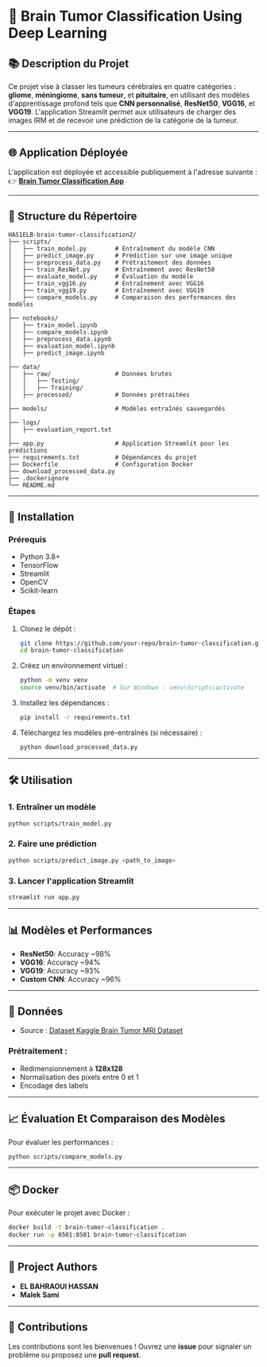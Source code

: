 # 🧠 **Brain Tumor Classification Using Deep Learning**

## 📚 **Description du Projet**

Ce projet vise à classer les tumeurs cérébrales en quatre catégories : **gliome**, **méningiome**, **sans tumeur**, et **pituitaire**, en utilisant des modèles d'apprentissage profond tels que **CNN personnalisé**, **ResNet50**, **VGG16**, et **VGG19**. L'application Streamlit permet aux utilisateurs de charger des images IRM et de recevoir une prédiction de la catégorie de la tumeur.

---

## 🌐 **Application Déployée**

L'application est déployée et accessible publiquement à l'adresse suivante :
👉 [**Brain Tumor Classification App**](https://brain-tumor-classification2-ndbdfjfuzyhp3j2slhqzl2.streamlit.app/)

---

## 📂 **Structure du Répertoire**

```
HAS1ELB-brain-tumor-classification2/
├── scripts/
│   ├── train_model.py        # Entraînement du modèle CNN
│   ├── predict_image.py      # Prédiction sur une image unique
│   ├── preprocess_data.py    # Prétraitement des données
│   ├── train_ResNet.py       # Entraînement avec ResNet50
│   ├── evaluate_model.py     # Évaluation du modèle
│   ├── train_vgg16.py        # Entraînement avec VGG16
│   ├── train_vgg19.py        # Entraînement avec VGG19
│   ├── compare_models.py     # Comparaison des performances des modèles
│
├── notebooks/
│   ├── train_model.ipynb
│   ├── compare_models.ipynb
│   ├── preprocess_data.ipynb
│   ├── evaluation_model.ipynb
│   ├── predict_image.ipynb
│
├── data/
│   ├── raw/                  # Données brutes
│   │   ├── Testing/
│   │   ├── Training/
│   ├── processed/            # Données prétraitées
│
├── models/                   # Modèles entraînés sauvegardés
│
├── logs/
│   ├── evaluation_report.txt
│
├── app.py                    # Application Streamlit pour les prédictions
├── requirements.txt          # Dépendances du projet
├── Dockerfile                # Configuration Docker
├── download_processed_data.py
├── .dockerignore
└── README.md
```

---

## 🚀 **Installation**

### Prérequis

- Python 3.8+
- TensorFlow
- Streamlit
- OpenCV
- Scikit-learn

### Étapes

1. Clonez le dépôt :
   ```bash
   git clone https://github.com/your-repo/brain-tumor-classification.git
   cd brain-tumor-classification
   ```
2. Créez un environnement virtuel :
   ```bash
   python -m venv venv
   source venv/bin/activate  # Sur Windows : venv\Scripts\activate
   ```
3. Installez les dépendances :
   ```bash
   pip install -r requirements.txt
   ```
4. Téléchargez les modèles pré-entraînés (si nécessaire) :
   ```bash
   python download_processed_data.py
   ```

---

## 🛠️ **Utilisation**

### **1. Entraîner un modèle**

```bash
python scripts/train_model.py
```

### **2. Faire une prédiction**

```bash
python scripts/predict_image.py <path_to_image>
```

### **3. Lancer l'application Streamlit**

```bash
streamlit run app.py
```

---

## 📊 **Modèles et Performances**

- **ResNet50**: Accuracy ~98%
- **VGG16**: Accuracy ~94%
- **VGG19**: Accuracy ~93%
- **Custom CNN**: Accuracy ~96%

---

## 📝 **Données**

- Source : [Dataset Kaggle Brain Tumor MRI Dataset](https://www.kaggle.com/datasets)

### **Prétraitement :**

- Redimensionnement à **128x128**
- Normalisation des pixels entre 0 et 1
- Encodage des labels

---

## 📈 **Évaluation Et Comparaison des Modèles**

Pour évaluer les performances :

```bash
python scripts/compare_models.py
```

---

## 📦 **Docker**

Pour exécuter le projet avec Docker :

```bash
docker build -t brain-tumor-classification .
docker run -p 8501:8501 brain-tumor-classification
```

---

## 👥 **Project Authors**

- **EL BAHRAOUI HASSAN**
- **Malek Sami**

---

## 🤝 **Contributions**

Les contributions sont les bienvenues ! Ouvrez une **issue** pour signaler un problème ou proposez une **pull request**.
